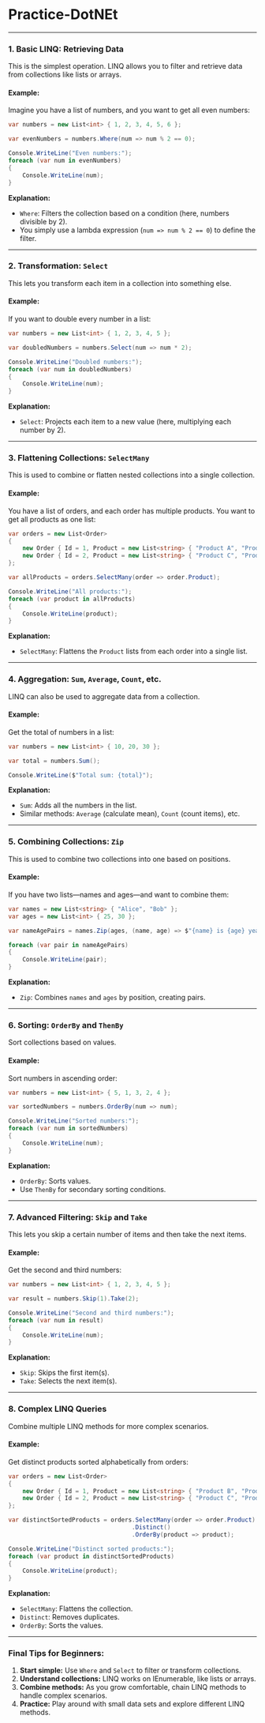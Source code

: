 # Practice-DotNEt


---

### **1. Basic LINQ: Retrieving Data**
This is the simplest operation. LINQ allows you to filter and retrieve data from collections like lists or arrays.

#### Example:
Imagine you have a list of numbers, and you want to get all even numbers:
```csharp
var numbers = new List<int> { 1, 2, 3, 4, 5, 6 };

var evenNumbers = numbers.Where(num => num % 2 == 0);

Console.WriteLine("Even numbers:");
foreach (var num in evenNumbers)
{
    Console.WriteLine(num);
}
```

**Explanation:**
- `Where`: Filters the collection based on a condition (here, numbers divisible by 2).
- You simply use a lambda expression (`num => num % 2 == 0`) to define the filter.

---

### **2. Transformation: `Select`**
This lets you transform each item in a collection into something else.

#### Example:
If you want to double every number in a list:
```csharp
var numbers = new List<int> { 1, 2, 3, 4, 5 };

var doubledNumbers = numbers.Select(num => num * 2);

Console.WriteLine("Doubled numbers:");
foreach (var num in doubledNumbers)
{
    Console.WriteLine(num);
}
```

**Explanation:**
- `Select`: Projects each item to a new value (here, multiplying each number by 2).

---

### **3. Flattening Collections: `SelectMany`**
This is used to combine or flatten nested collections into a single collection.

#### Example:
You have a list of orders, and each order has multiple products. You want to get all products as one list:
```csharp
var orders = new List<Order>
{
    new Order { Id = 1, Product = new List<string> { "Product A", "Product B" } },
    new Order { Id = 2, Product = new List<string> { "Product C", "Product D" } }
};

var allProducts = orders.SelectMany(order => order.Product);

Console.WriteLine("All products:");
foreach (var product in allProducts)
{
    Console.WriteLine(product);
}
```

**Explanation:**
- `SelectMany`: Flattens the `Product` lists from each order into a single list.

---

### **4. Aggregation: `Sum`, `Average`, `Count`, etc.**
LINQ can also be used to aggregate data from a collection.

#### Example:
Get the total of numbers in a list:
```csharp
var numbers = new List<int> { 10, 20, 30 };

var total = numbers.Sum();

Console.WriteLine($"Total sum: {total}");
```

**Explanation:**
- `Sum`: Adds all the numbers in the list.
- Similar methods: `Average` (calculate mean), `Count` (count items), etc.

---

### **5. Combining Collections: `Zip`**
This is used to combine two collections into one based on positions.

#### Example:
If you have two lists—names and ages—and want to combine them:
```csharp
var names = new List<string> { "Alice", "Bob" };
var ages = new List<int> { 25, 30 };

var nameAgePairs = names.Zip(ages, (name, age) => $"{name} is {age} years old");

foreach (var pair in nameAgePairs)
{
    Console.WriteLine(pair);
}
```

**Explanation:**
- `Zip`: Combines `names` and `ages` by position, creating pairs.

---

### **6. Sorting: `OrderBy` and `ThenBy`**
Sort collections based on values.

#### Example:
Sort numbers in ascending order:
```csharp
var numbers = new List<int> { 5, 1, 3, 2, 4 };

var sortedNumbers = numbers.OrderBy(num => num);

Console.WriteLine("Sorted numbers:");
foreach (var num in sortedNumbers)
{
    Console.WriteLine(num);
}
```

**Explanation:**
- `OrderBy`: Sorts values.
- Use `ThenBy` for secondary sorting conditions.

---

### **7. Advanced Filtering: `Skip` and `Take`**
This lets you skip a certain number of items and then take the next items.

#### Example:
Get the second and third numbers:
```csharp
var numbers = new List<int> { 1, 2, 3, 4, 5 };

var result = numbers.Skip(1).Take(2);

Console.WriteLine("Second and third numbers:");
foreach (var num in result)
{
    Console.WriteLine(num);
}
```

**Explanation:**
- `Skip`: Skips the first item(s).
- `Take`: Selects the next item(s).

---

### **8. Complex LINQ Queries**
Combine multiple LINQ methods for more complex scenarios.

#### Example:
Get distinct products sorted alphabetically from orders:
```csharp
var orders = new List<Order>
{
    new Order { Id = 1, Product = new List<string> { "Product B", "Product A" } },
    new Order { Id = 2, Product = new List<string> { "Product C", "Product B" } }
};

var distinctSortedProducts = orders.SelectMany(order => order.Product)
                                   .Distinct()
                                   .OrderBy(product => product);

Console.WriteLine("Distinct sorted products:");
foreach (var product in distinctSortedProducts)
{
    Console.WriteLine(product);
}
```

**Explanation:**
- `SelectMany`: Flattens the collection.
- `Distinct`: Removes duplicates.
- `OrderBy`: Sorts the values.

---

### **Final Tips for Beginners:**
1. **Start simple:** Use `Where` and `Select` to filter or transform collections.
2. **Understand collections:** LINQ works on IEnumerable, like lists or arrays.
3. **Combine methods:** As you grow comfortable, chain LINQ methods to handle complex scenarios.
4. **Practice:** Play around with small data sets and explore different LINQ methods.


